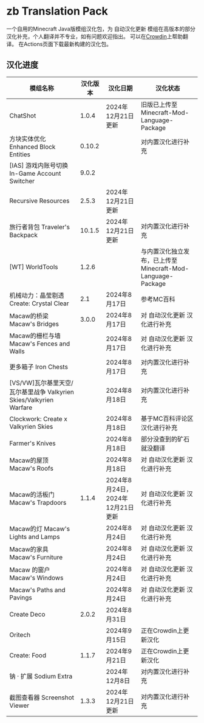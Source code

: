 # zb Translation Pack
一个自用的Minecraft Java版模组汉化包，为 自动汉化更新 模组在高版本的部分汉化补充，个人翻译并不专业，如有问题欢迎指出。
可以在[Crowdin](https://zh.crowdin.com/project/zbTranslationPack)上帮助翻译。
在Actions页面下载最新构建的汉化包。

## 汉化进度
| 模组名称                                                           | 汉化版本 | 汉化日期                          | 汉化状态                                                    |
| ------------------------------------------------------------------ | -------- | --------------------------------- | ----------------------------------------------------------- |
| ChatShot                                                           | 1.0.4    | 2024年12月21日更新                | 旧版已上传至 Minecraft-Mod-Language-Package                 |
| 方块实体优化 Enhanced Block Entities                               | 0.10.2   |                                   | 对内置汉化进行补充                                          |
| [IAS] 游戏内账号切换 In-Game Account Switcher                      | 9.0.2    |                                   |                                                             |
| Recursive Resources                                                | 2.5.3    | 2024年12月21日更新                |                                                             |
| 旅行者背包 Traveler's Backpack                                     | 10.1.5   | 2024年12月21日更新                | 对内置汉化进行补充                                          |
| [WT] WorldTools                                                    | 1.2.6    |                                   | 与内置汉化独立发布，已上传至 Minecraft-Mod-Language-Package |
| 机械动力：晶莹剔透 Create: Crystal Clear                           | 2.1      | 2024年8月17日                     | 参考MC百科                                                  |
| Macaw的桥梁 Macaw's Bridges                                        | 3.0.0    | 2024年8月17日                     | 对 自动汉化更新 汉化进行补充                                |
| Macaw的栅栏与墙 Macaw's Fences and Walls                           |          | 2024年8月17日                     | 对 自动汉化更新 汉化进行补充                                |
| 更多箱子 Iron Chests                                               |          | 2024年8月17日                     | 对内置汉化进行补充                                          |
| [VS/VW]瓦尔基里天空/瓦尔基里战争 Valkyrien Skies/Valkyrien Warfare |          | 2024年8月18日                     | 对内置汉化进行补充                                          |
| Clockwork: Create x Valkyrien Skies                                |          | 2024年8月18日                     | 基于MC百科评论区汉化进行补充                                |
| Farmer's Knives                                                    |          | 2024年8月18日                     | 部分没查到的矿石就没翻译                                    |
| Macaw的屋顶 Macaw's Roofs                                          |          | 2024年8月18日                     | 对 自动汉化更新 汉化进行补充                                |
| Macaw的活板门 Macaw's Trapdoors                                    | 1.1.4    | 2024年8月24日，2024年12月21日更新 | 对 自动汉化更新 汉化进行补充                                |
| Macaw的灯 Macaw's Lights and Lamps                                 |          | 2024年8月24日                     | 对 自动汉化更新 汉化进行补充                                |
| Macaw的家具 Macaw's Furniture                                      |          | 2024年8月24日                     | 对 自动汉化更新 汉化进行补充                                |
| Macaw 的窗户 Macaw's Windows                                       |          | 2024年8月24日                     | 对 自动汉化更新 汉化进行补充                                |
| Macaw's Paths and Pavings                                          |          | 2024年8月24日                     | 对 自动汉化更新 汉化进行补充                                |
| Create Deco                                                        | 2.0.2    | 2024年8月31日                     |                                                             |
| Oritech                                                            |          | 2024年9月15日                     | 正在Crowdin上更新汉化                                       |
| Create: Food                                                       | 1.1.7    | 2024年9月21日                     | 正在Crowdin上更新汉化                                       |
| 钠 · 扩展 Sodium Extra                                             |          | 2024年12月8日                     | 对内置汉化进行补充                                          |
| 截图查看器 Screenshot Viewer                                       | 1.3.3    | 2024年12月21日更新                | 对内置汉化进行补充                                          |
